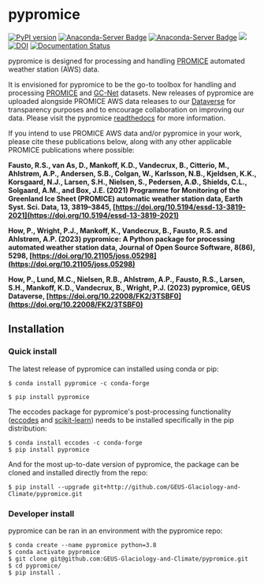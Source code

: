 # pypromice
[![PyPI version](https://badge.fury.io/py/pypromice.svg)](https://badge.fury.io/py/pypromice) [![Anaconda-Server Badge](https://anaconda.org/conda-forge/pypromice/badges/version.svg)](https://anaconda.org/conda-forge/pypromice) [![Anaconda-Server Badge](https://anaconda.org/conda-forge/pypromice/badges/platforms.svg)](https://anaconda.org/conda-forge/pypromice) [![](<https://img.shields.io/badge/Dataverse DOI-10.22008/FK2/3TSBF0-orange>)](https://www.doi.org/10.22008/FK2/3TSBF0) [![DOI](https://joss.theoj.org/papers/10.21105/joss.05298/status.svg)](https://doi.org/10.21105/joss.05298) [![Documentation Status](https://readthedocs.org/projects/pypromice/badge/?version=latest)](https://pypromice.readthedocs.io/en/latest/?badge=latest)
 
pypromice is designed for processing and handling [PROMICE](https://promice.org) automated weather station (AWS) data.

It is envisioned for pypromice to be the go-to toolbox for handling and processing [PROMICE](https://promice.dk) and [GC-Net](http://cires1.colorado.edu/steffen/gcnet/) datasets. New releases of pypromice are uploaded alongside PROMICE AWS data releases to our [Dataverse](https://dataverse.geus.dk/dataverse/PROMICE) for transparency purposes and to encourage collaboration on improving our data. Please visit the pypromice [readthedocs](https://pypromice.readthedocs.io/en/latest/?badge=latest) for more information. 

If you intend to use PROMICE AWS data and/or pypromice in your work, please cite these publications below, along with any other applicable PROMICE publications where possible:

**Fausto, R.S., van As, D., Mankoff, K.D., Vandecrux, B., Citterio, M., Ahlstrøm, A.P., Andersen, S.B., Colgan, W., Karlsson, N.B., Kjeldsen, K.K., Korsgaard, N.J., Larsen, S.H., Nielsen, S., Pedersen, A.Ø., Shields, C.L., Solgaard, A.M., and Box, J.E. (2021) Programme for Monitoring of the Greenland Ice Sheet (PROMICE) automatic weather station data, Earth Syst. Sci. Data, 13, 3819–3845, [https://doi.org/10.5194/essd-13-3819-2021](https://doi.org/10.5194/essd-13-3819-2021)**

**How, P., Wright, P.J., Mankoff, K., Vandecrux, B., Fausto, R.S. and Ahlstrøm, A.P. (2023) pypromice: A Python package for processing automated weather station data, Journal of Open Source Software, 8(86), 5298, [https://doi.org/10.21105/joss.05298](https://doi.org/10.21105/joss.05298)** 

**How, P., Lund, M.C., Nielsen, R.B., Ahlstrøm, A.P., Fausto, R.S., Larsen, S.H., Mankoff, K.D., Vandecrux, B., Wright, P.J. (2023) pypromice, GEUS Dataverse, [https://doi.org/10.22008/FK2/3TSBF0](https://doi.org/10.22008/FK2/3TSBF0)** 

## Installation

### Quick install

The latest release of pypromice can installed using conda or pip:

```
$ conda install pypromice -c conda-forge
```

```
$ pip install pypromice
```

The eccodes package for pypromice's post-processing functionality ([eccodes](https://confluence.ecmwf.int/display/ECC/ecCodes+installation) and [scikit-learn](https://scikit-learn.org/stable/)) needs to be installed specifically in the pip distribution:

```
$ conda install eccodes -c conda-forge
$ pip install pypromice
```

And for the most up-to-date version of pypromice, the package can be cloned and installed directly from the repo: 

```
$ pip install --upgrade git+http://github.com/GEUS-Glaciology-and-Climate/pypromice.git
```

### Developer install
	
pypromice can be ran in an environment with the pypromice repo:

```
$ conda create --name pypromice python=3.8
$ conda activate pypromice
$ git clone git@github.com:GEUS-Glaciology-and-Climate/pypromice.git
$ cd pypromice/
$ pip install .
```

